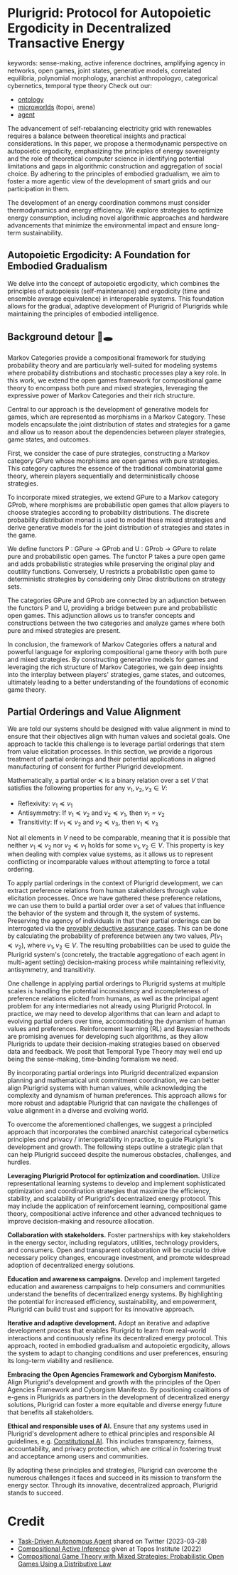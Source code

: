 # Plurigrid: Protocol for Autopoietic Ergodicity in Decentralized Transactive Energy
keywords: sense-making, active inference doctrines, amplifying agency in networks, open games, joint states, generative models, correlated equilibria, polynomial morphology, anarchist anthropologyo, categorical cybernetics, temporal type theory
Check out our:
- [ontology](https://github.com/plurigrid/plurigrid)
- [microworlds](https://github.com/plurigrid/microworlds) (topoi, arena)
- [agent](https://github.com/plurigrid/agent)

The advancement of self-rebalancing electricity grid with renewables requires a balance between theoretical insights and practical considerations. In this paper, we propose a thermodynamic perspective on autopoietic ergodicity, emphasizing the principles of energy sovereignty and the role of theoretical computer science in identifying potential limitations and gaps in algorithmic construction and aggregation of social choice. By adhering to the principles of embodied gradualism, we aim to foster a more agentic view of the development of smart grids and our participation in them.

The development of an energy coordination commons must consider thermodynamics and energy efficiency. We explore strategies to optimize energy consumption, including novel algorithmic approaches and hardware advancements that minimize the environmental impact and ensure long-term sustainability.

## Autopoietic Ergodicity: A Foundation for Embodied Gradualism
We delve into the concept of autopoietic ergodicity, which combines the principles of autopoiesis (self-maintenance) and ergodicity (time and ensemble average equivalence) in interoperable systems. This foundation allows for the gradual, adaptive development of Plurigrid of Plurigrids while maintaining the principles of embodied intelligence.

## Background detour 🐇🕳️
Markov Categories provide a compositional framework for studying probability theory and are particularly well-suited for modeling systems where probability distributions and stochastic processes play a key role. In this work, we extend the open games framework for compositional game theory to encompass both pure and mixed strategies, leveraging the expressive power of Markov Categories and their rich structure.

Central to our approach is the development of generative models for games, which are represented as morphisms in a Markov Category. These models encapsulate the joint distribution of states and strategies for a game and allow us to reason about the dependencies between player strategies, game states, and outcomes.

First, we consider the case of pure strategies, constructing a Markov category GPure whose morphisms are open games with pure strategies. This category captures the essence of the traditional combinatorial game theory, wherein players sequentially and deterministically choose strategies.

To incorporate mixed strategies, we extend GPure to a Markov category GProb, where morphisms are probabilistic open games that allow players to choose strategies according to probability distributions. The discrete probability distribution monad is used to model these mixed strategies and derive generative models for the joint distribution of strategies and states in the game.

We define functors P : GPure → GProb and U : GProb → GPure to relate pure and probabilistic open games. The functor P takes a pure open game and adds probabilistic strategies while preserving the original play and coutility functions. Conversely, U restricts a probabilistic open game to deterministic strategies by considering only Dirac distributions on strategy sets.

The categories GPure and GProb are connected by an adjunction between the functors P and U, providing a bridge between pure and probabilistic open games. This adjunction allows us to transfer concepts and constructions between the two categories and analyze games where both pure and mixed strategies are present.

In conclusion, the framework of Markov Categories offers a natural and powerful language for exploring compositional game theory with both pure and mixed strategies. By constructing generative models for games and leveraging the rich structure of Markov Categories, we gain deep insights into the interplay between players' strategies, game states, and outcomes, ultimately leading to a better understanding of the foundations of economic game theory.

## Partial Orderings and Value Alignment
We are told our systems should be designed with value alignment in mind to ensure that their objectives align with human values and societal goals. One approach to tackle this challenge is to leverage partial orderings that stem from value elicitation processes. In this section, we provide a rigorous treatment of partial orderings and their potential applications in aligned manufacturing of consent for further Plurigrid development.

Mathematically, a partial order $\preceq$ is a binary relation over a set $V$ that satisfies the following properties for any $v_1, v_2, v_3 \in V$:

- Reflexivity: $v_1 \preceq v_1$
- Antisymmetry: If $v_1 \preceq v_2$ and $v_2 \preceq v_1$, then $v_1 = v_2$
- Transitivity: If $v_1 \preceq v_2$ and $v_2 \preceq v_3$, then $v_1 \preceq v_3$

Not all elements in $V$ need to be comparable, meaning that it is possible that neither $v_1 \preceq v_2$ nor $v_2 \preceq v_1$ holds for some $v_1, v_2 \in V$. This property is key when dealing with complex value systems, as it allows us to represent conflicting or incomparable values without attempting to force a total ordering.

To apply partial orderings in the context of Plurigrid development, we can extract preference relations from human stakeholders through value elicitation processes. Once we have gathered these preference relations, we can use them to build a partial order over a set of values that influence the behavior of the system and through it, the system of systems. Preserving the agency of individuals in that their partial orderings can be interrogated via the [provably deductive assurance cases](https://leanprover-community.github.io/lt2021/slides/logan-LeanAssurance.pdf). This can be done by calculating the probability of preference between any two values, $P(v_1 \preceq v_2)$, where $v_1, v_2 \in V$. The resulting probabilities can be used to guide the Plurigrid system's (concretely, the tractable aggregationo of each agent in multi-agent setting) decision-making process while maintaining reflexivity, antisymmetry, and transitivity.

One challenge in applying partial orderings to Plurigrid systems at multiple scales is handling the potential inconsistency and incompleteness of preference relations elicited from humans, as well as the principal agent problem for any intermediaries not already using Plurigrid Protocol. In practice, we may need to develop algorithms that can learn and adapt to evolving partial orders over time, accommodating the dynamism of human values and preferences. Reinforcement learning (RL) and Bayesian methods are promising avenues for developing such algorithms, as they allow Plurigrids to update their decision-making strategies based on observed data and feedback. We posit that Temporal Type Theory may well end up being the sense-making, time-binding formalism we need.

By incorporating partial orderings into Plurigrid decentralized expansion planning and mathematical unit commitment coordination, we can better align Plurigrid systems with human values, while acknowledging the complexity and dynamism of human preferences. This approach allows for more robust and adaptable Plurigrid that can navigate the challenges of value alignment in a diverse and evolving world.

To overcome the aforementioned challenges, we suggest a principled approach that incorporates the combined anarchist categorical cybernetics principles _and_ privacy / interoperability in practice, to guide Plurigrid's development and growth. The following steps outline a strategic plan that can help Plurigrid succeed despite the numerous obstacles, challenges, and hurdles.

**Leveraging Plurigrid Protocol for optimization and coordination.** Utilize representational learning systems to develop and implement sophisticated optimization and coordination strategies that maximize the efficiency, stability, and scalability of Plurigrid's decentralized energy protocol. This may include the application of reinforcement learning, compositional game theory, compositional active inference and other advanced techniques to improve decision-making and resource allocation.

**Collaboration with stakeholders.** Foster partnerships with key stakeholders in the energy sector, including regulators, utilities, technology providers, and consumers. Open and transparent collaboration will be crucial to drive necessary policy changes, encourage investment, and promote widespread adoption of decentralized energy solutions.

**Education and awareness campaigns.** Develop and implement targeted education and awareness campaigns to help consumers and communities understand the benefits of decentralized energy systems. By highlighting the potential for increased efficiency, sustainability, and empowerment, Plurigrid can build trust and support for its innovative approach.

**Iterative and adaptive development.** Adopt an iterative and adaptive development process that enables Plurigrid to learn from real-world interactions and continuously refine its decentralized energy protocol. This approach, rooted in embodied gradualism and autopoietic ergodicity, allows the system to adapt to changing conditions and user preferences, ensuring its long-term viability and resilience.

**Embracing the Open Agencies Framework and Cyborgism Manifesto.** Align Plurigrid's development and growth with the principles of the Open Agencies Framework and Cyborgism Manifesto. By positioning coalitions of e-gens in Plurigrids as partners in the development of decentralized energy solutions, Plurigrid can foster a more equitable and diverse energy future that benefits all stakeholders.

**Ethical and responsible uses of AI.** Ensure that any systems used in Plurigrid's development adhere to ethical principles and responsible AI guidelines, e.g. [Constitutional AI](https://arxiv.org/abs/2212.08073). This includes transparency, fairness, accountability, and privacy protection, which are critical in fostering trust and acceptance among users and communities.

By adopting these principles and strategies, Plurigrid can overcome the numerous challenges it faces and succeed in its mission to transform the energy sector. Through its innovative, decentralized approach, Plurigrid stands to succeed.

# Credit
- [Task-Driven Autonomous Agent](https://twitter.com/yoheinakajima/status/1640934493489070080?s=20) shared on Twitter (2023-03-28)
- [Compositional Active Inference](https://youtu.be/CoVKGFH6wRQ) given at Topos Institute (2022)
- [Compositional Game Theory with Mixed Strategies: Probabilistic Open Games Using a Distributive Law](https://arxiv.org/abs/2009.06831)
